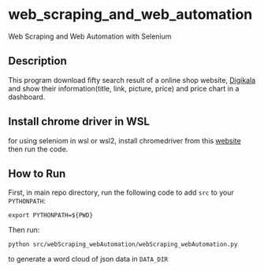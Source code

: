 # web_scraping_and_web_automation
Web Scraping and Web Automation with Selenium

## Description
This program download fifty search result of a online shop website, [Digikala](https://www.digikala.com/) and show their information(title, link, picture, price) and price chart in a dashboard.



## Install chrome driver in WSL
for using seleniom in wsl or wsl2, install chromedriver from this [website](https://www.gregbrisebois.com/posts/chromedriver-in-wsl2/) then run the code.

## How to Run
First, in main repo directory, run the following code to add `src` to your `PYTHONPATH`:
```
export PYTHONPATH=${PWD}
```

Then run:
```
python src/webScraping_webAutomation/webScraping_webAutomation.py
```
to generate a word cloud of json data in `DATA_DIR`
